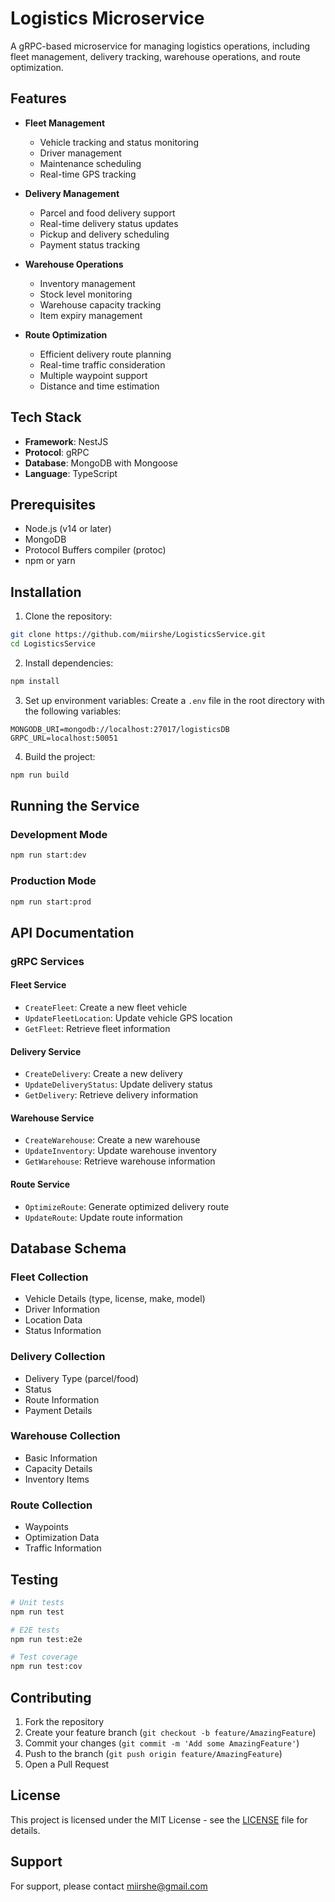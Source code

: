 # Logistics Microservice

A gRPC-based microservice for managing logistics operations, including fleet management, delivery tracking, warehouse operations, and route optimization.

## Features

- **Fleet Management**
  - Vehicle tracking and status monitoring
  - Driver management
  - Maintenance scheduling
  - Real-time GPS tracking

- **Delivery Management**
  - Parcel and food delivery support
  - Real-time delivery status updates
  - Pickup and delivery scheduling
  - Payment status tracking

- **Warehouse Operations**
  - Inventory management
  - Stock level monitoring
  - Warehouse capacity tracking
  - Item expiry management

- **Route Optimization**
  - Efficient delivery route planning
  - Real-time traffic consideration
  - Multiple waypoint support
  - Distance and time estimation

## Tech Stack

- **Framework**: NestJS
- **Protocol**: gRPC
- **Database**: MongoDB with Mongoose
- **Language**: TypeScript

## Prerequisites

- Node.js (v14 or later)
- MongoDB
- Protocol Buffers compiler (protoc)
- npm or yarn

## Installation

1. Clone the repository:
```bash
git clone https://github.com/miirshe/LogisticsService.git
cd LogisticsService
```

2. Install dependencies:
```bash
npm install
```

3. Set up environment variables:
Create a `.env` file in the root directory with the following variables:
```env
MONGODB_URI=mongodb://localhost:27017/logisticsDB
GRPC_URL=localhost:50051
```

4. Build the project:
```bash
npm run build
```

## Running the Service

### Development Mode
```bash
npm run start:dev
```

### Production Mode
```bash
npm run start:prod
```

## API Documentation

### gRPC Services

#### Fleet Service
- `CreateFleet`: Create a new fleet vehicle
- `UpdateFleetLocation`: Update vehicle GPS location
- `GetFleet`: Retrieve fleet information

#### Delivery Service
- `CreateDelivery`: Create a new delivery
- `UpdateDeliveryStatus`: Update delivery status
- `GetDelivery`: Retrieve delivery information

#### Warehouse Service
- `CreateWarehouse`: Create a new warehouse
- `UpdateInventory`: Update warehouse inventory
- `GetWarehouse`: Retrieve warehouse information

#### Route Service
- `OptimizeRoute`: Generate optimized delivery route
- `UpdateRoute`: Update route information

## Database Schema

### Fleet Collection
- Vehicle Details (type, license, make, model)
- Driver Information
- Location Data
- Status Information

### Delivery Collection
- Delivery Type (parcel/food)
- Status
- Route Information
- Payment Details

### Warehouse Collection
- Basic Information
- Capacity Details
- Inventory Items

### Route Collection
- Waypoints
- Optimization Data
- Traffic Information

## Testing

```bash
# Unit tests
npm run test

# E2E tests
npm run test:e2e

# Test coverage
npm run test:cov
```

## Contributing

1. Fork the repository
2. Create your feature branch (`git checkout -b feature/AmazingFeature`)
3. Commit your changes (`git commit -m 'Add some AmazingFeature'`)
4. Push to the branch (`git push origin feature/AmazingFeature`)
5. Open a Pull Request

## License

This project is licensed under the MIT License - see the [LICENSE](LICENSE) file for details.

## Support

For support, please contact [miirshe@gmail.com](mailto:miirshe@gmail.com)